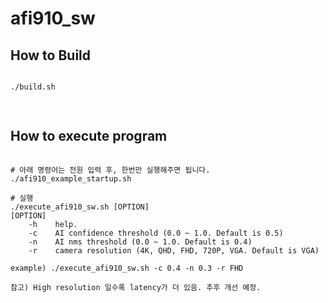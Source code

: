 afi910_sw 
========
How to Build
-------------
<pre>
<code>
./build.sh

</code>
</pre>
How to execute program
-------------
<pre>
<code>
# 아래 명령어는 전원 입력 후, 한번만 실행해주면 됩니다.
./afi910_example_startup.sh

# 실행
./execute_afi910_sw.sh [OPTION]
[OPTION]
    -h    help.
    -c    AI confidence threshold (0.0 ~ 1.0. Default is 0.5)
    -n    AI nms threshold (0.0 ~ 1.0. Default is 0.4)
    -r    camera resolution (4K, QHD, FHD, 720P, VGA. Default is VGA)

example) ./execute_afi910_sw.sh -c 0.4 -n 0.3 -r FHD

참고) High resolution 일수록 latency가 더 있음. 추후 개선 예정.
</code>
</pre>